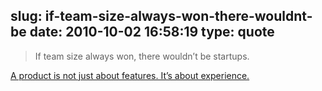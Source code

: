 slug: if-team-size-always-won-there-wouldnt-be
date: 2010-10-02 16:58:19
type: quote
---

> If team size always won, there wouldn’t be startups.

[A product is not just about features. It’s about experience.](http://sachin.posterous.com/you-cant-measure-a-product-in-features-you-ca)

